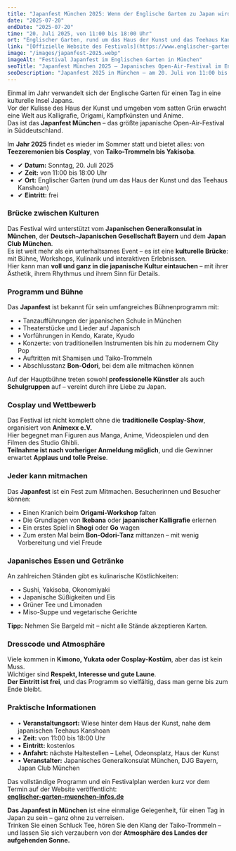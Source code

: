 ```yaml
---
title: "Japanfest München 2025: Wenn der Englische Garten zu Japan wird"
date: "2025-07-20"
endDate: "2025-07-20"
time: "20. Juli 2025, von 11:00 bis 18:00 Uhr"
ort: "Englischer Garten, rund um das Haus der Kunst und das Teehaus Kanshoan, München"
link: "[Offizielle Website des Festivals](https://www.englischer-garten-muenchen-infos.de/veranstaltungen-events/japanfest-muenchen-2025/)"
image: "/images/japanfest-2025.webp"
imageAlt: "Festival Japanfest im Englischen Garten in München"
seoTitle: "Japanfest München 2025 — Japanisches Open-Air-Festival im Englischen Garten am 20. Juli"
seoDescription: "Japanfest 2025 in München – am 20. Juli von 11:00 bis 18:00 Uhr: Teezeremonie, Cosplay, Taiko, japanisches Essen und Kultur im Grünen. Eintritt frei!"
---
```


Einmal im Jahr verwandelt sich der Englische Garten für einen Tag in eine kulturelle Insel Japans.  
Vor der Kulisse des Haus der Kunst und umgeben vom satten Grün erwacht eine Welt aus Kalligrafie, Origami, Kampfkünsten und Anime.  
Das ist das **Japanfest München** – das größte japanische Open-Air-Festival in Süddeutschland.

Im **Jahr 2025** findet es wieder im Sommer statt und bietet alles: von **Teezeremonien bis Cosplay**, von **Taiko-Trommeln bis Yakisoba**.

- ✔ **Datum:** Sonntag, 20. Juli 2025  
- ✔ **Zeit:** von 11:00 bis 18:00 Uhr  
- ✔ **Ort:** Englischer Garten (rund um das Haus der Kunst und das Teehaus Kanshoan)  
- ✔ **Eintritt:** frei

### Brücke zwischen Kulturen

Das Festival wird unterstützt vom **Japanischen Generalkonsulat in München**, der **Deutsch-Japanischen Gesellschaft Bayern** und dem **Japan Club München**.  
Es ist weit mehr als ein unterhaltsames Event – es ist eine **kulturelle Brücke**: mit Bühne, Workshops, Kulinarik und interaktiven Erlebnissen.  
Hier kann man **voll und ganz in die japanische Kultur eintauchen** – mit ihrer Ästhetik, ihrem Rhythmus und ihrem Sinn für Details.

### Programm und Bühne

Das **Japanfest** ist bekannt für sein umfangreiches Bühnenprogramm mit:

- • Tanzaufführungen der japanischen Schule in München  
- • Theaterstücke und Lieder auf Japanisch  
- • Vorführungen in Kendo, Karate, Kyudo  
- • Konzerte: von traditionellen Instrumenten bis hin zu modernem City Pop  
- • Auftritten mit Shamisen und Taiko-Trommeln  
- • Abschlusstanz **Bon-Odori**, bei dem alle mitmachen können

Auf der Hauptbühne treten sowohl **professionelle Künstler** als auch **Schulgruppen** auf – vereint durch ihre Liebe zu Japan.

### Cosplay und Wettbewerb

Das Festival ist nicht komplett ohne die **traditionelle Cosplay-Show**, organisiert von **Animexx e.V.**  
Hier begegnet man Figuren aus Manga, Anime, Videospielen und den Filmen des Studio Ghibli.  
**Teilnahme ist nach vorheriger Anmeldung möglich**, und die Gewinner erwartet **Applaus und tolle Preise**.

### Jeder kann mitmachen

Das **Japanfest** ist ein Fest zum Mitmachen. Besucherinnen und Besucher können:

- • Einen Kranich beim **Origami-Workshop** falten  
- • Die Grundlagen von **Ikebana** oder **japanischer Kalligrafie** erlernen  
- • Ein erstes Spiel in **Shogi** oder **Go** wagen  
- • Zum ersten Mal beim **Bon-Odori-Tanz** mittanzen – mit wenig Vorbereitung und viel Freude

### Japanisches Essen und Getränke

An zahlreichen Ständen gibt es kulinarische Köstlichkeiten:

- • Sushi, Yakisoba, Okonomiyaki  
- • Japanische Süßigkeiten und Eis  
- • Grüner Tee und Limonaden  
- • Miso-Suppe und vegetarische Gerichte

**Tipp:** Nehmen Sie Bargeld mit – nicht alle Stände akzeptieren Karten.

### Dresscode und Atmosphäre

Viele kommen in **Kimono, Yukata oder Cosplay-Kostüm**, aber das ist kein Muss.  
Wichtiger sind **Respekt, Interesse und gute Laune**.  
**Der Eintritt ist frei**, und das Programm so vielfältig, dass man gerne bis zum Ende bleibt.

### Praktische Informationen

- • **Veranstaltungsort:** Wiese hinter dem Haus der Kunst, nahe dem japanischen Teehaus Kanshoan  
- • **Zeit:** von 11:00 bis 18:00 Uhr  
- • **Eintritt:** kostenlos  
- • **Anfahrt:** nächste Haltestellen – Lehel, Odeonsplatz, Haus der Kunst  
- • **Veranstalter:** Japanisches Generalkonsulat München, DJG Bayern, Japan Club München

Das vollständige Programm und ein Festivalplan werden kurz vor dem Termin auf der Website veröffentlicht:  
**[englischer-garten-muenchen-infos.de](https://www.englischer-garten-muenchen-infos.de/veranstaltungen-events/japanfest-muenchen-2025/)**

**Das Japanfest in München** ist eine einmalige Gelegenheit, für einen Tag in Japan zu sein – ganz ohne zu verreisen.  
Trinken Sie einen Schluck Tee, hören Sie den Klang der Taiko-Trommeln –  
und lassen Sie sich verzaubern von der **Atmosphäre des Landes der aufgehenden Sonne.**
